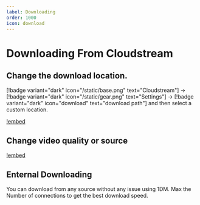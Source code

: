 ```yaml
---
label: Downloading
order: 1000
icon: download
---
```


# Downloading From Cloudstream

## Change the download location.

[!badge variant="dark" icon="/static/base.png" text="Cloudstream"] → [!badge variant="dark" icon="/static/gear.png" text="Settings"] → [!badge variant="dark" icon="download" text="download path"] and then select a custom location.

[!embed](https://www.youtube-nocookie.com/embed/eGbHbzyIsio)

## Change video quality or source

[!embed](https://www.youtube-nocookie.com/embed/vMpZEnAZhcY)

## Enternal Downloading

You can download from any source without any issue using 1DM. Max the Number of connections to get the best download speed.
